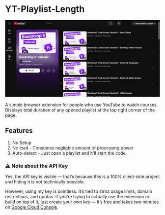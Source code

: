 # YT-Playlist-Length

![Example](Screenshot.png)

A simple browser extension for people who use YouTube to watch courses.
Displays total duration of any opened playlist at the top right corner of the page.

## Features

1. No Setup
2. No load - Consumes negligble amount of processing power
3. Auto-detect - Just open a playlist and it'll start the code.

### ⚠ Note about the API Key

Yes, the API key is visible — that’s because this is a 100% client-side project and hiding it is not technically possible.

However, using my key is pointless. It’s tied to strict usage limits, domain restrictions, and quotas. If you’re trying to actually use the extension or build on top of it, just create your own key — it’s free and takes two minutes on [Google Cloud Console](https://console.cloud.google.com/apis/credentials).